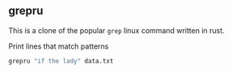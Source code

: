 ## grepru
This is a clone of the popular ```grep``` linux command written in rust.

Print lines that match patterns 
```bash
grepru "if the lady" data.txt

```

